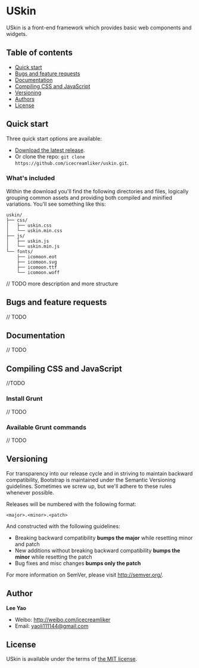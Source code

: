 # USkin

USkin is a front-end framework which provides basic web components and widgets.

## Table of contents

 - [Quick start](#quick-start)
 - [Bugs and feature requests](#bugs-and-feature-requests)
 - [Documentation](#documentation)
 - [Compiling CSS and JavaScript](#compiling-css-and-javascript)
 - [Versioning](#versioning)
 - [Authors](#author)
 - [License](#license)

## Quick start

Three quick start options are available:

- [Download the latest release](https://github.com/icecreamliker/uskin/archive/master.zip).
- Or clone the repo: `git clone https://github.com/icecreamliker/uskin.git`.

### What's included

Within the download you'll find the following directories and files, logically grouping common assets and providing both compiled and minified variations. You'll see something like this:

```
uskin/
├── css/
│   ├── uskin.css
│   └── uskin.min.css
├── js/
│   ├── uskin.js
│   └── uskin.min.js
└── fonts/
    ├── icomoon.eot
    ├── icomoon.svg
    ├── icomoon.ttf
    └── icomoon.woff
```
// TODO more description and more structure



## Bugs and feature requests

// TODO


## Documentation

// TODO

## Compiling CSS and JavaScript

//TODO

### Install Grunt

// TODO

### Available Grunt commands

// TODO


## Versioning

For transparency into our release cycle and in striving to maintain backward compatibility, Bootstrap is maintained under the Semantic Versioning guidelines. Sometimes we screw up, but we'll adhere to these rules whenever possible.

Releases will be numbered with the following format:

`<major>.<minor>.<patch>`

And constructed with the following guidelines:

- Breaking backward compatibility **bumps the major** while resetting minor and patch
- New additions without breaking backward compatibility **bumps the minor** while resetting the patch
- Bug fixes and misc changes **bumps only the patch**

For more information on SemVer, please visit <http://semver.org/>.



## Author

**Lee Yao**

- Weibo: <http://weibo.com/icecreamliker>
- Email: yaoli111144@gmail.com


## License

USkin is available under the terms of [the MIT license](LICENSE).